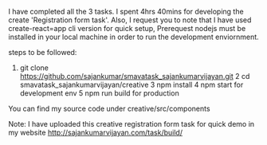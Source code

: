 I have completed all the 3 tasks. I spent 4hrs 40mins for developing the create 'Registration form task'.
Also, I request you to note that I have used create-react=app cli version for quick setup, 
Prerequest nodejs must be installed in your local machine in order to run the development enviornment.

steps to be followed:
1. git clone https://github.com/sajankumar/smavatask_sajankumarvijayan.git
2  cd smavatask_sajankumarvijayan/creative
3  npm install
4  npm start for development env
5  npm run build for production 

You can find my source code under creative/src/components

Note: I have uploaded this creative registration form task for quick demo in my website http://sajankumarvijayan.com/task/build/
